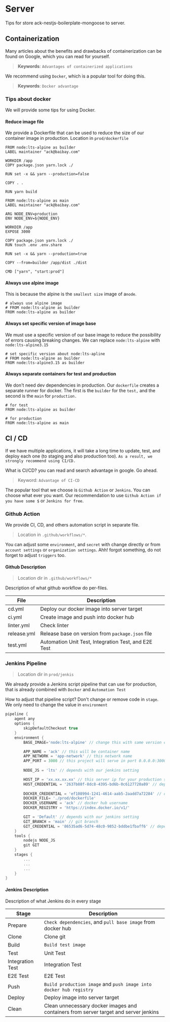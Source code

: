 # Server

Tips for store ack-nestjs-boilerplate-mongoose to server.

## Containerization

Many articles about the benefits and drawbacks of containerization can be found on Google, which you can read for yourself.

> **Keywords**: `Advantages of containerized applications`

We recommend using `Docker`, which is a popular tool for doing this.

> **Keywords**: `Docker advantage`

### Tips about docker

We will provide some tips for using Docker.

#### Reduce image file

We provide a Dockerfile that can be used to reduce the size of our container image in production. Location in `prod/dockerfile`

```docker
FROM node:lts-alpine as builder
LABEL maintainer "ack@baibay.com"

WORKDIR /app
COPY package.json yarn.lock ./

RUN set -x && yarn --production=false

COPY . .

RUN yarn build

FROM node:lts-alpine as main
LABEL maintainer "ack@baibay.com"

ARG NODE_ENV=production
ENV NODE_ENV=${NODE_ENV}

WORKDIR /app
EXPOSE 3000

COPY package.json yarn.lock ./
RUN touch .env .env.share

RUN set -x && yarn --production=true

COPY --from=builder /app/dist ./dist

CMD ["yarn", "start:prod"]
```

#### Always use alpine image

This is because the alpine is the `smallest size` image of a`node`.

```docker
# always use alpine image
# FROM node:lts-alpine as builder
FROM node:lts-alpine as builder
```

#### Always set specific version of image base

We must use a specific version of our base image to reduce the possibility of errors causing breaking changes. We can replace `node:lts-alpine` with `node:lts-alpine3.15`

```docker
# set specific version about node:lts-apline
# FROM node:lts-alpine as builder
FROM node:lts-alpine3.15 as builder
```

#### Always separate containers for test and production

We don't need dev dependencies in production. Our `dockerfile` creates a separate runner for docker. 
The first is the `builder` for the `test,` and the second is the `main` for `production.`

```docker
# for test
FROM node:lts-alpine as builder

# for production
FROM node:lts-alpine as main
```

## CI / CD

If we have multiple applications, it will take a long time to update, test, and deploy each one (to staging and also production too). `As a result, we strongly recommend using CI/CD.`

What is CI/CD? you can read and search advantage in google. Go ahead.

> Keyword: `Advantage of CI-CD`

The popular tool that we choose is `Github Action` or `Jenkins`. You can choose what ever you want. Our recommendation to use `Github Action if you have some $` or `Jenkins for free`.

### Github Action

We provide CI, CD, and others automation script in separate file.

> Location in `.github/workflows/*`.

You can adjust some `environment`, and `secret` with change directly or from `account settings` or `organization settings`. Ahh! forgot something, do not forget to adjust `triggers` too.

#### Github Description

> Location dir in `.github/workflows/*`

Description of what github workflow do per-files.

| File          | Description                                          |
| ------------- | ---------------------------------------------------- |
| cd.yml        | Deploy our docker image into server target           |
| ci.yml        | Create image and push into docker hub     |
| linter.yml    | Check linter                                         |
| release.yml   | Release base on version from `package.json` file     |
| test.yml      | Automation Unit Test, Integration Test, and E2E Test |

### Jenkins Pipeline

> Location dir in `prod/jenkis`

We already provide a Jenkins script pipeline that can use for production, that is already combined with `Docker` and `Automation Test`

How to adjust that pipeline script? Don't change or remove code in `stage`. We only need to change the value in `environment`

```groovy
pipeline {
    agent any
    options {
        skipDefaultCheckout true
    }
    environment {
        BASE_IMAGE='node:lts-alpine' // change this with same version of container image

        APP_NAME = 'ack' // this will be container name
        APP_NETWORK = 'app-network' // this network name
        APP_PORT = 3000 // this project will serve in port 0.0.0.0:3000
        
        NODE_JS = 'lts' // depends with our jenkins setting 

        HOST_IP = 'xx.xx.xx.xx' // this server ip for your production server
        HOST_CREDENTIAL = '2637b88f-8dc8-4395-bd6b-0c6127720a89' // depends with our credentials jenkins
        
        DOCKER_CREDENTIAL = 'ef108994-1241-4614-aab5-2aadd7a72284' // depends with our credentials jenkins
        DOCKER_FILE= './prod/dockerfile'
        DOCKER_USERNAME = 'ack' // docker hub username
        DOCKER_REGISTRY = 'https://index.docker.io/v1/' 

        GIT = 'Default' // depends with our jenkins setting
        GIT_BRANCH = 'main' // git branch
        GIT_CREDENTIAL = '86535ad6-5d74-48c0-9852-bddbe1fbaff6' // depends with our credentials jenkins 
    }
    tools {
        nodejs NODE_JS
        git GIT
    }
    stages {
        ...
        ...
        ...
    }
}
```

#### Jenkins Description

Description of what Jenkins do in every stage

| Stage    | Description                                                    |
| -------- | -------------------------------------------------------------- |
| Prepare  | `Check dependencies`, and `pull base image` from docker hub    |
| Clone    | Clone git                                                      |
| Build    | `Build test image`                                             |
| Test     | Unit Test                                                      |
| Integration Test     | Integration Test                                   |
| E2E Test | E2E Test                                                       |
| Push     | `Build production image` and `push image into docker hub registry` |
| Deploy   | Deploy image into server target                                |
| Clean    | Clean unnecessary docker images and containers from server target and server jenkins |
